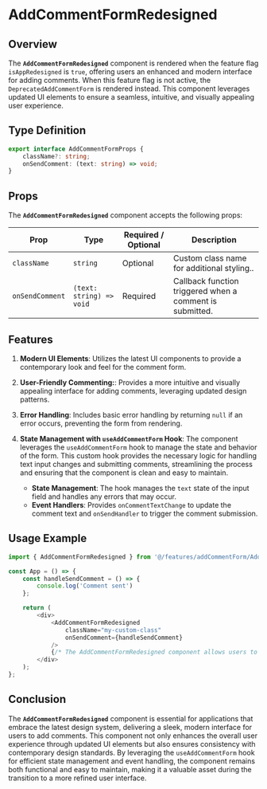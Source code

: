 # AddCommentFormRedesigned

## Overview
The **`AddCommentFormRedesigned`**  component is rendered when the feature flag `isAppRedesigned` is `true`, offering users an enhanced and modern interface for adding comments. 
When this feature flag is not active, the `DeprecatedAddCommentForm` is rendered instead. This component leverages updated UI elements to ensure a seamless, intuitive, and visually appealing user experience.

## Type Definition
```typescript
export interface AddCommentFormProps {
    className?: string;
    onSendComment: (text: string) => void;
}
```

## Props
The **`AddCommentFormRedesigned`** component accepts the following props:

| Prop       | Type                               | Required / Optional | Description                                                              |
|------------|------------------------------------|----------------------|--------------------------------------------------------------------------|
| `className` | `string`                           | Optional             | Custom class name for additional styling..             |
| `onSendComment` | `(text: string) => void`                 | Required             | Callback function triggered when a comment is submitted. |


## Features
1. **Modern UI Elements**: Utilizes the latest UI components to provide a contemporary look and feel for the comment form.
2. **User-Friendly Commenting:**: Provides a more intuitive and visually appealing interface for adding comments, leveraging updated design patterns.
3. **Error Handling**: Includes basic error handling by returning `null` if an error occurs, preventing the form from rendering.
4. **State Management with `useAddCommentForm` Hook**: The component leverages the `useAddCommentForm` hook to manage the state and behavior of the form. This custom hook provides the necessary logic for handling text input changes and submitting comments, streamlining the process and ensuring that the component is clean and easy to maintain.

    - **State Management**: The hook manages the `text` state of the input field and handles any errors that may occur.
    - **Event Handlers**: Provides `onCommentTextChange` to update the comment text and `onSendHandler` to trigger the comment submission.

## Usage Example
```typescript jsx
import { AddCommentFormRedesigned } from '@/features/addCommentForm/AddCommentFormRedesigned';

const App = () => {
    const handleSendComment = () => {
        console.log('Comment sent')
    };

    return (
        <div>
            <AddCommentFormRedesigned
                className="my-custom-class"
                onSendComment={handleSendComment}
            />
            {/* The AddCommentFormRedesigned component allows users to add comments using modern UI elements */}
        </div>
    );
};

```
## Conclusion

The **`AddCommentFormRedesigned`** component is essential for applications that embrace the latest design system, delivering a sleek, modern interface for users to add comments. This component not only enhances the overall user experience through updated UI elements but also ensures consistency with contemporary design standards. By leveraging the `useAddCommentForm` hook for efficient state management and event handling, the component remains both functional and easy to maintain, making it a valuable asset during the transition to a more refined user interface.
